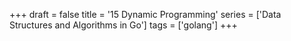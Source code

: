 +++
draft = false
title = '15 Dynamic Programming'
series = ['Data Structures and Algorithms in Go']
tags = ['golang']
+++